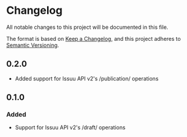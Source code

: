 # Changelog

All notable changes to this project will be documented in this file.

The format is based on [Keep a Changelog](https://keepachangelog.com/en/1.1.0/), and this project adheres to [Semantic Versioning](https://semver.org/spec/v2.0.0.html).

## 0.2.0

- Added support for Issuu API v2's /publication/ operations

## 0.1.0

### Added

- Support for Issuu API v2's /draft/ operations
